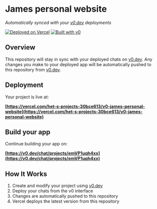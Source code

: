 # James personal website

*Automatically synced with your [v0.dev](https://v0.dev) deployments*

[![Deployed on Vercel](https://img.shields.io/badge/Deployed%20on-Vercel-black?style=for-the-badge&logo=vercel)](https://vercel.com/het-s-projects-30bce613/v0-james-personal-website)
[![Built with v0](https://img.shields.io/badge/Built%20with-v0.dev-black?style=for-the-badge)](https://v0.dev/chat/projects/emVP1uqh4xx)

## Overview

This repository will stay in sync with your deployed chats on [v0.dev](https://v0.dev).
Any changes you make to your deployed app will be automatically pushed to this repository from [v0.dev](https://v0.dev).

## Deployment

Your project is live at:

**[https://vercel.com/het-s-projects-30bce613/v0-james-personal-website](https://vercel.com/het-s-projects-30bce613/v0-james-personal-website)**

## Build your app

Continue building your app on:

**[https://v0.dev/chat/projects/emVP1uqh4xx](https://v0.dev/chat/projects/emVP1uqh4xx)**

## How It Works

1. Create and modify your project using [v0.dev](https://v0.dev)
2. Deploy your chats from the v0 interface
3. Changes are automatically pushed to this repository
4. Vercel deploys the latest version from this repository
